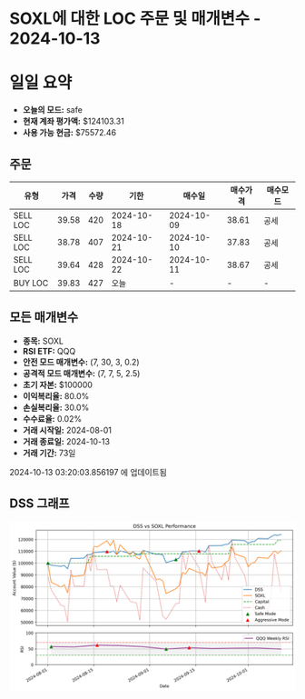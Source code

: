 # SOXL에 대한 LOC 주문 및 매개변수 - 2024-10-13

# 일일 요약

- **오늘의 모드:** safe
- **현재 계좌 평가액:** $124103.31
- **사용 가능 현금:** $75572.46

## 주문

| 유형 | 가격 | 수량 | 기한 | 매수일 | 매수가격 | 매수모드 |
|------|------|------|------|--------|----------|----------|
| SELL LOC | 39.58 | 420 | 2024-10-18 | 2024-10-09 | 38.61 | 공세 |
| SELL LOC | 38.78 | 407 | 2024-10-21 | 2024-10-10 | 37.83 | 공세 |
| SELL LOC | 39.64 | 428 | 2024-10-22 | 2024-10-11 | 38.67 | 공세 |
| BUY LOC | 39.83 | 427 | 오늘 | - | - | - |

## 모든 매개변수

- **종목:** SOXL
- **RSI ETF:** QQQ
- **안전 모드 매개변수:** (7, 30, 3, 0.2)
- **공격적 모드 매개변수:** (7, 7, 5, 2.5)
- **초기 자본:** $100000
- **이익복리율:** 80.0%
- **손실복리율:** 30.0%
- **수수료율:** 0.02%
- **거래 시작일:** 2024-08-01
- **거래 종료일:** 2024-10-13
- **거래 기간:** 73일

2024-10-13 03:20:03.856197 에 업데이트됨

## DSS 그래프

![DSS Graph](DSS_graph.png)
